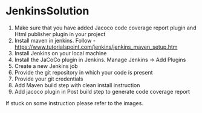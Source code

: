 # JenkinsSolution

1) Make sure that you have added Jacoco code coverage report plugin and Html publisher plugin in your project
2) Install maven in jenkins. Follow - https://www.tutorialspoint.com/jenkins/jenkins_maven_setup.htm
3) Install Jenkins on your local machine
4) Install the JaCoCo plugin in Jenkins. Manage Jenkins -> Add Plugins
5) Create a new Jenkins job
6) Provide the git repository in which your code is present 
7) Provide your git credentials
8) Add Maven build step with clean install instruction
9) Add jacoco plugin in Post build step to generate code coverage report

If stuck on some instruction please refer to the images.

